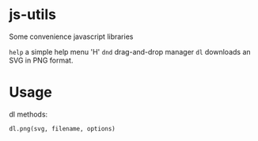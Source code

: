 # js-utils
Some convenience javascript libraries

`help`  a simple help menu 'H' 
`dnd`   drag-and-drop manager 
`dl`    downloads an SVG in PNG format. 

# Usage
dl methods:

`dl.png(svg, filename, options)`